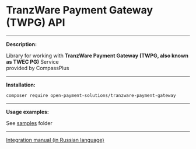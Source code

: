 # TranzWare Payment Gateway (TWPG) API

----

**Description:**

Library for working with **TranzWare Payment Gateway (TWPG, also known as TWEC PG)** Service <br/>
provided by CompassPlus 

---

**Installation:**

```
composer require open-payment-solutions/tranzware-payment-gateway
```

---

**Usage examples:**

See [samples](samples) folder

---

[Integration manual (in Russian language)](docs/Integration_Instruction_TWEC_PG.pdf)
